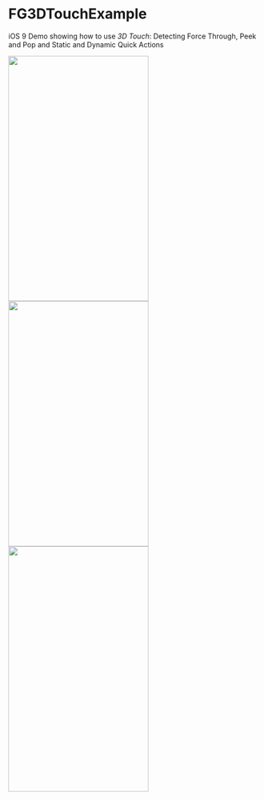 # FG3DTouchExample 
iOS 9 Demo showing how to use *3D Touch*: Detecting Force Through, Peek and Pop and Static and Dynamic Quick Actions

<img src="https://cloud.githubusercontent.com/assets/3661349/13542170/bfb1862c-e23f-11e5-92ed-cdeb8670a3a0.PNG" width="280" height="490"/>
<img src="https://cloud.githubusercontent.com/assets/3661349/13542169/bf992e9c-e23f-11e5-93a5-a589c0bd6ea4.PNG" width="280" height="490"/>
<img src="https://cloud.githubusercontent.com/assets/3661349/13542171/bfc73f1c-e23f-11e5-9510-0b27e6b0867e.PNG" width="280" height="490"/>

